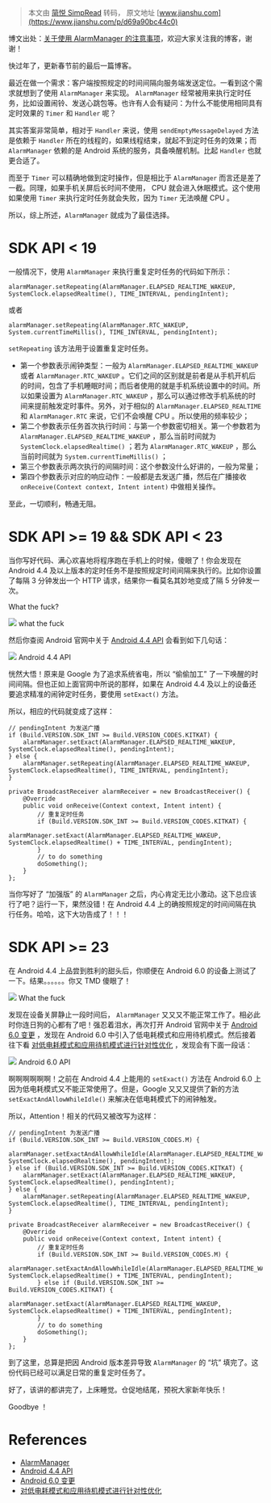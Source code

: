 > 本文由 [简悦 SimpRead](http://ksria.com/simpread/) 转码， 原文地址 [www.jianshu.com](https://www.jianshu.com/p/d69a90bc44c0)

博文出处：[关于使用 AlarmManager 的注意事项](https://link.jianshu.com?t=http://yuqirong.me/2017/01/21/%E5%85%B3%E4%BA%8E%E4%BD%BF%E7%94%A8AlarmManager%E7%9A%84%E6%B3%A8%E6%84%8F%E4%BA%8B%E9%A1%B9/)，欢迎大家关注我的博客，谢谢！

快过年了，更新春节前的最后一篇博客。

最近在做一个需求：客户端按照规定的时间间隔向服务端发送定位。一看到这个需求就想到了使用 `AlarmManager` 来实现。 `AlarmManager` 经常被用来执行定时任务，比如设置闹铃、发送心跳包等。也许有人会有疑问：为什么不能使用相同具有定时效果的 `Timer` 和 `Handler` 呢？

其实答案非常简单，相对于 `Handler` 来说，使用 `sendEmptyMessageDelayed` 方法是依赖于 `Handler` 所在的线程的，如果线程结束，就起不到定时任务的效果；而 `AlarmManager` 依赖的是 Android 系统的服务，具备唤醒机制。比起 `Handler` 也就更合适了。

而至于 `Timer` 可以精确地做到定时操作，但是相比于 `AlarmManager` 而言还是差了一截。同理，如果手机关屏后长时间不使用， CPU 就会进入休眠模式。这个使用如果使用 `Timer` 来执行定时任务就会失败，因为 `Timer` 无法唤醒 CPU 。

所以，综上所述，`AlarmManager` 就成为了最佳选择。

SDK API < 19
============

一般情况下，使用 `AlarmManager` 来执行重复定时任务的代码如下所示：

```
alarmManager.setRepeating(AlarmManager.ELAPSED_REALTIME_WAKEUP, SystemClock.elapsedRealtime(), TIME_INTERVAL, pendingIntent);
```

或者

```
alarmManager.setRepeating(AlarmManager.RTC_WAKEUP, System.currentTimeMillis(), TIME_INTERVAL, pendingIntent);
```

`setRepeating` 该方法用于设置重复定时任务。

*   第一个参数表示闹钟类型：一般为 `AlarmManager.ELAPSED_REALTIME_WAKEUP` 或者 `AlarmManager.RTC_WAKEUP` 。它们之间的区别就是前者是从手机开机后的时间，包含了手机睡眠时间；而后者使用的就是手机系统设置中的时间。所以如果设置为 `AlarmManager.RTC_WAKEUP` ，那么可以通过修改手机系统的时间来提前触发定时事件。另外，对于相似的 `AlarmManager.ELAPSED_REALTIME` 和 `AlarmManager.RTC` 来说，它们不会唤醒 CPU 。所以使用的频率较少；
*   第二个参数表示任务首次执行时间：与第一个参数密切相关。第一个参数若为 `AlarmManager.ELAPSED_REALTIME_WAKEUP` ，那么当前时间就为 `SystemClock.elapsedRealtime()` ；若为 `AlarmManager.RTC_WAKEUP` ，那么当前时间就为 `System.currentTimeMillis()` ；
*   第三个参数表示两次执行的间隔时间：这个参数没什么好讲的，一般为常量；
*   第四个参数表示对应的响应动作：一般都是去发送广播，然后在广播接收 `onReceive(Context context, Intent intent)` 中做相关操作。

至此，一切顺利，畅通无阻。

SDK API >= 19 && SDK API < 23
=============================

当你写好代码、满心欢喜地将程序跑在手机上的时候，傻眼了！你会发现在 Android 4.4 及以上版本的定时任务不是按照规定时间间隔来执行的。比如你设置了每隔 3 分钟发出一个 HTTP 请求，结果你一看莫名其妙地变成了隔 5 分钟发一次。

What the fuck?

![](http://upload-images.jianshu.io/upload_images/1017209-9898adf9b761bc5e.png) what the fuck

然后你查阅 Android 官网中关于 [Android 4.4 API](https://link.jianshu.com?t=https://developer.android.google.cn/about/versions/android-4.4.html) 会看到如下几句话：

![](http://upload-images.jianshu.io/upload_images/1017209-9aeac689a801b0a7.png) Android 4.4 API

恍然大悟！原来是 Google 为了追求系统省电，所以 “偷偷加工” 了一下唤醒的时间间隔。但也正如上面官网中所说的那样，如果在 Android 4.4 及以上的设备还要追求精准的闹钟定时任务，要使用 `setExact()` 方法。

所以，相应的代码就变成了这样：

```
// pendingIntent 为发送广播
if (Build.VERSION.SDK_INT >= Build.VERSION_CODES.KITKAT) {
    alarmManager.setExact(AlarmManager.ELAPSED_REALTIME_WAKEUP, SystemClock.elapsedRealtime(), pendingIntent);
} else {
    alarmManager.setRepeating(AlarmManager.ELAPSED_REALTIME_WAKEUP, SystemClock.elapsedRealtime(), TIME_INTERVAL, pendingIntent);
}

private BroadcastReceiver alarmReceiver = new BroadcastReceiver() {
    @Override
    public void onReceive(Context context, Intent intent) {
        // 重复定时任务
        if (Build.VERSION.SDK_INT >= Build.VERSION_CODES.KITKAT) {
            alarmManager.setExact(AlarmManager.ELAPSED_REALTIME_WAKEUP, SystemClock.elapsedRealtime() + TIME_INTERVAL, pendingIntent);
        }
        // to do something
        doSomething();
    }
};
```

当你写好了 “加强版” 的 `AlarmManager` 之后，内心肯定无比小激动。这下总应该行了吧？运行一下，果然没错！在 Android 4.4 上的确按照规定的时间间隔在执行任务。哈哈，这下大功告成了！！！

SDK API >= 23
=============

在 Android 4.4 上品尝到胜利的甜头后，你顺便在 Android 6.0 的设备上测试了一下。结果。。。。。。你又 TMD 傻眼了！

![](http://upload-images.jianshu.io/upload_images/1017209-37a0eaaecae714f5.png) What the fuck

发现在设备关屏静止一段时间后， `AlarmManager` 又又又不能正常工作了。相必此时你连日狗的心都有了吧！强忍着泪水，再次打开 Android 官网中关于 [Android 6.0 变更](https://link.jianshu.com?t=https://developer.android.google.cn/about/versions/marshmallow/android-6.0-changes.html) ，发现在 Android 6.0 中引入了低电耗模式和应用待机模式。然后接着往下看 [对低电耗模式和应用待机模式进行针对性优化](https://link.jianshu.com?t=https://developer.android.google.cn/training/monitoring-device-state/doze-standby.html) ，发现会有下面一段话：

![](http://upload-images.jianshu.io/upload_images/1017209-958b1bca16fe2651.png) Android 6.0 API

啊啊啊啊啊啊！之前在 Android 4.4 上能用的 `setExact()` 方法在 Android 6.0 上因为低电耗模式又不能正常使用了。但是，Google 又又又提供了新的方法 `setExactAndAllowWhileIdle()` 来解决在低电耗模式下的闹钟触发。

所以，Attention！相关的代码又被改写为这样：

```
// pendingIntent 为发送广播
if (Build.VERSION.SDK_INT >= Build.VERSION_CODES.M) {
    alarmManager.setExactAndAllowWhileIdle(AlarmManager.ELAPSED_REALTIME_WAKEUP, SystemClock.elapsedRealtime(), pendingIntent);
} else if (Build.VERSION.SDK_INT >= Build.VERSION_CODES.KITKAT) {
    alarmManager.setExact(AlarmManager.ELAPSED_REALTIME_WAKEUP, SystemClock.elapsedRealtime(), pendingIntent);
} else {
    alarmManager.setRepeating(AlarmManager.ELAPSED_REALTIME_WAKEUP, SystemClock.elapsedRealtime(), TIME_INTERVAL, pendingIntent);
}

private BroadcastReceiver alarmReceiver = new BroadcastReceiver() {
    @Override
    public void onReceive(Context context, Intent intent) {
        // 重复定时任务
        if (Build.VERSION.SDK_INT >= Build.VERSION_CODES.M) {
            alarmManager.setExactAndAllowWhileIdle(AlarmManager.ELAPSED_REALTIME_WAKEUP, SystemClock.elapsedRealtime() + TIME_INTERVAL, pendingIntent);
        } else if (Build.VERSION.SDK_INT >= Build.VERSION_CODES.KITKAT) {
            alarmManager.setExact(AlarmManager.ELAPSED_REALTIME_WAKEUP, SystemClock.elapsedRealtime() + TIME_INTERVAL, pendingIntent);
        }
        // to do something
        doSomething();
    }
};
```

到了这里，总算是把因 Android 版本差异导致 `AlarmManager` 的 “坑” 填完了。这份代码已经可以满足日常的重复定时任务了。

好了，该讲的都讲完了，上床睡觉。仓促地结尾，预祝大家新年快乐！

Goodbye ！

References
==========

*   [AlarmManager](https://link.jianshu.com?t=https://developer.android.google.cn/reference/android/app/AlarmManager.html)
*   [Android 4.4 API](https://link.jianshu.com?t=https://developer.android.google.cn/about/versions/android-4.4.html)
*   [Android 6.0 变更](https://link.jianshu.com?t=https://developer.android.google.cn/about/versions/marshmallow/android-6.0-changes.html)
*   [对低电耗模式和应用待机模式进行针对性优化](https://link.jianshu.com?t=https://developer.android.google.cn/training/monitoring-device-state/doze-standby.html)